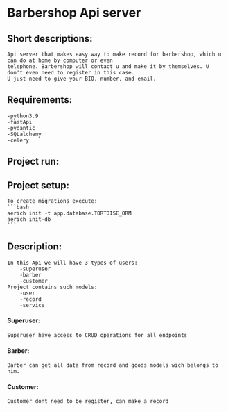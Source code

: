 # Barbershop Api server

## Short descriptions:
    Api server that makes easy way to make record for barbershop, which u can do at home by computer or even
    telephone. Barbershop will contact u and make it by themselves. U don't even need to register in this case.
    U just need to give your BIO, number, and email.

## Requirements:
    -python3.9
    -fastApi
    -pydantic
    -SQLalchemy
    -celery

## Project run:

## Project setup:
    To create migrations execute:
    ```bash
    aerich init -t app.database.TORTOISE_ORM
    aerich init-db
    ```

## Description:
    In this Api we will have 3 types of users:
        -superuser
        -barber
        -customer
    Project contains such models:
        -user
        -record
        -service

#### Superuser:
    Superuser have access to CRUD operations for all endpoints

#### Barber:
    Barber can get all data from record and goods models wich belongs to him.

#### Customer:
    Customer dont need to be register, can make a record

